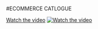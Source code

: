 #ECOMMERCE CATLOGUE

[Watch the video](https://youtu.be/O3VT125Swp8)
[![Watch the video](https://img.youtube.com/vi/O3VT125Swp8&t=1s/0.jpg)](https://www.youtube.com/watch?v=O3VT125Swp8&t=1s)
